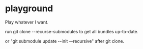 playground
==========

Play whatever I want.


run git clone --recurse-submodules to get all bundles up-to-date.

or "git submodule update --init --recursive" after git clone.
